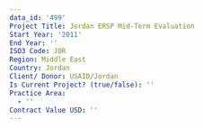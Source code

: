 ```yaml
---
data_id: '499'
Project Title: Jordan ERSP Mid-Term Evaluation
Start Year: '2011'
End Year: ''
ISO3 Code: JOR
Region: Middle East
Country: Jordan
Client/ Donor: USAID/Jordan
Is Current Project? (true/false): ''
Practice Area:
  - ''
Contract Value USD: ''
---
```

